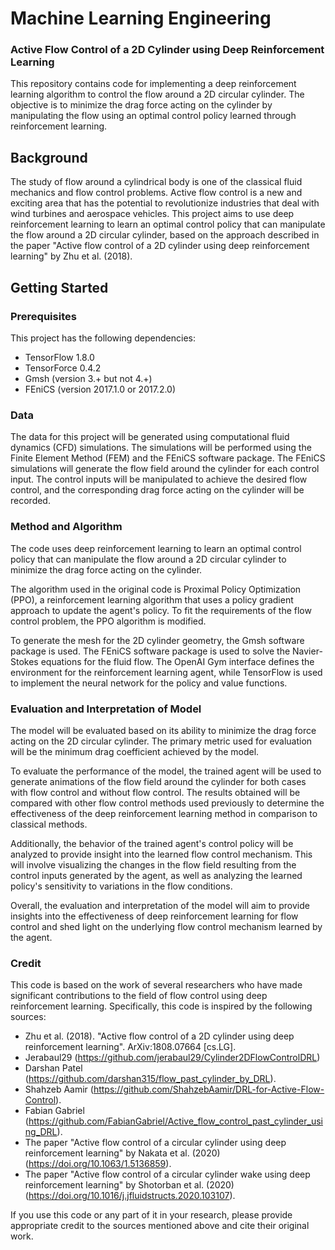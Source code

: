 # Machine Learning Engineering

### Active Flow Control of a 2D Cylinder using Deep Reinforcement Learning

This repository contains code for implementing a deep reinforcement learning algorithm to control the flow around a 2D circular cylinder. The objective is to minimize the drag force acting on the cylinder by manipulating the flow using an optimal control policy learned through reinforcement learning.

## Background

The study of flow around a cylindrical body is one of the classical fluid mechanics and flow control problems. Active flow control is a new and exciting area that has the potential to revolutionize industries that deal with wind turbines and aerospace vehicles. This project aims to use deep reinforcement learning to learn an optimal control policy that can manipulate the flow around a 2D circular cylinder, based on the approach described in the paper "Active flow control of a 2D cylinder using deep reinforcement learning" by Zhu et al. (2018).

## Getting Started

### Prerequisites

This project has the following dependencies:

- TensorFlow 1.8.0
- TensorForce 0.4.2
- Gmsh (version 3.+ but not 4.+)
- FEniCS (version 2017.1.0 or 2017.2.0)

### Data

The data for this project will be generated using computational fluid dynamics (CFD) simulations. The simulations will be performed using the Finite Element Method (FEM) and the FEniCS software package. The FEniCS simulations will generate the flow field around the cylinder for each control input. The control inputs will be manipulated to achieve the desired flow control, and the corresponding drag force acting on the cylinder will be recorded.

### Method and Algorithm

The code uses deep reinforcement learning to learn an optimal control policy that can manipulate the flow around a 2D circular cylinder to minimize the drag force acting on the cylinder.

The algorithm used in the original code is Proximal Policy Optimization (PPO), a reinforcement learning algorithm that uses a policy gradient approach to update the agent's policy. To fit the requirements of the flow control problem, the PPO algorithm is modified.

To generate the mesh for the 2D cylinder geometry, the Gmsh software package is used. The FEniCS software package is used to solve the Navier-Stokes equations for the fluid flow. The OpenAI Gym interface defines the environment for the reinforcement learning agent, while TensorFlow is used to implement the neural network for the policy and value functions.


### Evaluation and Interpretation of Model

The model will be evaluated based on its ability to minimize the drag force acting on the 2D circular cylinder. The primary metric used for evaluation will be the minimum drag coefficient achieved by the model.

To evaluate the performance of the model, the trained agent will be used to generate animations of the flow field around the cylinder for both cases with flow control and without flow control. The results obtained will be compared with other flow control methods used previously to determine the effectiveness of the deep reinforcement learning method in comparison to classical methods.

Additionally, the behavior of the trained agent's control policy will be analyzed to provide insight into the learned flow control mechanism. This will involve visualizing the changes in the flow field resulting from the control inputs generated by the agent, as well as analyzing the learned policy's sensitivity to variations in the flow conditions.

Overall, the evaluation and interpretation of the model will aim to provide insights into the effectiveness of deep reinforcement learning for flow control and shed light on the underlying flow control mechanism learned by the agent.

### Credit

This code is based on the work of several researchers who have made significant contributions to the field of flow control using deep reinforcement learning. Specifically, this code is inspired by the following sources:

- Zhu et al. (2018). "Active flow control of a 2D cylinder using deep reinforcement learning". ArXiv:1808.07664 [cs.LG].
- Jerabaul29 (https://github.com/jerabaul29/Cylinder2DFlowControlDRL)
- Darshan Patel (https://github.com/darshan315/flow_past_cylinder_by_DRL).
- Shahzeb Aamir (https://github.com/ShahzebAamir/DRL-for-Active-Flow-Control).
- Fabian Gabriel (https://github.com/FabianGabriel/Active_flow_control_past_cylinder_using_DRL). 
- The paper "Active flow control of a circular cylinder using deep reinforcement learning" by Nakata et al. (2020) (https://doi.org/10.1063/1.5136859).
- The paper "Active flow control of a circular cylinder wake using deep reinforcement learning" by Shotorban et al. (2020)   (https://doi.org/10.1016/j.jfluidstructs.2020.103107).

If you use this code or any part of it in your research, please provide appropriate credit to the sources mentioned above and cite their original work.
